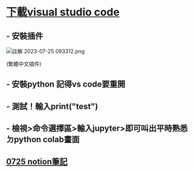 # [下載visual studio code](https://code.visualstudio.com/docs/?dv=win)

## - 安裝插件

![註解 2023-07-25 093312.png]([https://s3-us-west-2.amazonaws.com/secure.notion-static.com/d37c9e69-8912-4855-8ab2-39d8bef2f759/%E8%A8%BB%E8%A7%A3_2023-07-25_093312.png](https://i.imgur.com/UXgFqjo.png))

(繁體中文插件)

## - 安裝python 記得vs code要重開
## - 測試！輸入print("test")
## - 檢視>命令選擇區>輸入jupyter>即可叫出平時熟悉ㄉpython colab畫面

## [0725 notion筆記](https://www.notion.so/0725-c6e82711a2744885831a50e3d377b26e)
